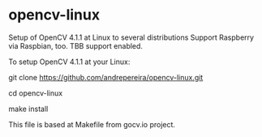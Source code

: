 # opencv-linux
Setup of OpenCV 4.1.1 at Linux to several distributions
Support Raspberry via Raspbian, too.
TBB support enabled.

To setup OpenCV 4.1.1 at your Linux:

git clone https://github.com/andrepereira/opencv-linux.git

cd opencv-linux

make install

This file is based at Makefile from gocv.io project.
